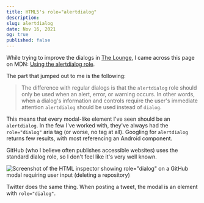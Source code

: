 ```yaml
---
title: HTML5's role="alertdialog"
description:
slug: alertdialog
date: Nov 16, 2021
og: true
published: false
---
```


While trying to improve the dialogs in [The Lounge](https://github.com/thelounge/thelounge), I came across this page on MDN: [Using the alertdialog role](https://developer.mozilla.org/en-US/docs/Web/Accessibility/ARIA/ARIA_Techniques/Using_the_alertdialog_role).

The part that jumped out to me is the following: 
> The difference with regular dialogs is that the `alertdialog` role should only be used when an alert, error, or warning occurs. In other words, when a dialog's information and controls require the user's immediate attention `alertdialog` should be used instead of `dialog`.

This means that every modal-like element I've seen should be an `alertdialog`. In the few I've worked with, they've always had the `role="dialog"` aria tag (or worse, no tag at all). Googling for `alertdialog` returns few results, with most referencing an Android component. 

GitHub (who I believe often publishes accessible websites) uses the standard dialog role, so I don't feel like it's very well known. 

![Screenshot of the HTML inspector showing role="dialog" on a GitHub modal requiring user input (deleting a repository)](/blog/alertdialog/github2.png)

Twitter does the same thing. When posting a tweet, the modal is an element with `role="dialog"`. 
